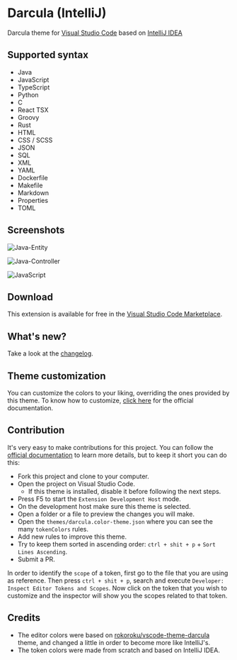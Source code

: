 # Darcula (IntelliJ)
Darcula theme for [Visual Studio Code](https://code.visualstudio.com) based on [IntelliJ IDEA](https://www.jetbrains.com/idea)

## Supported syntax
* Java
* JavaScript
* TypeScript
* Python
* C
* React TSX
* Groovy
* Rust
* HTML
* CSS / SCSS
* JSON
* SQL
* XML
* YAML
* Dockerfile
* Makefile
* Markdown
* Properties
* TOML

## Screenshots
![Java-Entity](screenshots/java-entity.png)

![Java-Controller](screenshots/java-controller.png)

![JavaScript](screenshots/javascript.png)

## Download
This extension is available for free in the [Visual Studio Code Marketplace](https://marketplace.visualstudio.com/items?itemName=rafaelrenanpacheco.darcula-theme).

## What's new?
Take a look at the [changelog](CHANGELOG.md).

## Theme customization
You can customize the colors to your liking, overriding the ones provided by this theme. To know how to customize, [click here](https://code.visualstudio.com/api/references/theme-color) for the official documentation.

## Contribution
It's very easy to make contributions for this project. You can follow the [official documentation](https://code.visualstudio.com/api/extension-guides/color-theme#test-a-new-color-theme) to learn more details, but to keep it short you can do this:
* Fork this project and clone to your computer.
* Open the project on Visual Studio Code.
  * If this theme is installed, disable it before following the next steps.
* Press F5 to start the `Extension Development Host` mode.
* On the development host make sure this theme is selected.
* Open a folder or a file to preview the changes you will make.
* Open the `themes/darcula.color-theme.json` where you can see the many `tokenColors` rules.
* Add new rules to improve this theme.
* Try to keep them sorted in ascending order: `ctrl + shit + p` + `Sort Lines Ascending`.
* Submit a PR.

In order to identify the `scope` of a token, first go to the file that you are using as reference. Then press `ctrl + shit + p`, search and execute `Developer: Inspect Editor Tokens and Scopes`. Now click on the token that you wish to customize and the inspector will show you the scopes related to that token.

## Credits
* The editor colors were based on [rokoroku/vscode-theme-darcula](https://github.com/rokoroku/vscode-theme-darcula) theme, and changed a little in order to become more like IntelliJ's.
* The token colors were made from scratch and based on IntelliJ IDEA.
